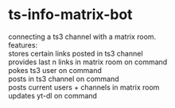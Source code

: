 # ts-info-matrix-bot

connecting a ts3 channel with a matrix room.<br>
features:<br>
stores certain links posted in ts3 channel<br>
provides last n links in matrix room on command<br>
pokes ts3 user on command<br>
posts in ts3 channel on command<br>
posts current users + channels in matrix room<br>
updates yt-dl on command
